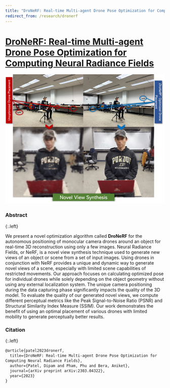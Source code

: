 ```yaml
---
title: "DroNeRF: Real-time Multi-agent Drone Pose Optimization for Computing Neural Radiance Fields"
redirect_from: /research/dronerf
---
```


# [DroNeRF: Real-time Multi-agent Drone Pose Optimization for Computing Neural Radiance Fields](https://arxiv.org/abs/2303.04322)


<!-- <div class="embeded-video">
    <iframe src="https://www.youtube-nocookie.com/embed/p3i2XjWnOFo" title="YouTube video player" frameborder="0" allow="accelerometer; autoplay; clipboard-write; encrypted-media; gyroscope; picture-in-picture; web-share" allowfullscreen></iframe>
</div> -->

![dronerf](/images/research/dronerf/dronemain.jpg)

### Abstract
{:.left}

We present a novel optimization algorithm called **DroNeRF** for the autonomous positioning of monocular camera drones around an object for real-time 3D reconstruction using only a few images. Neural Radiance Fields, or NeRF, is a novel view synthesis technique used to generate new views of an object or scene from a set of input images. Using drones in conjunction with NeRF provides a unique and dynamic way to generate novel views of a scene, especially with limited scene capabilities of restricted movements. Our approach focuses on calculating optimized pose for individual drones while solely depending on the object geometry without using any external localization system. The unique camera positioning during the data capturing phase significantly impacts the quality of the 3D model. To evaluate the quality of our generated novel views, we compute different perceptual metrics like the Peak Signal-to-Noise Ratio (PSNR) and Structural Similarity Index Measure (SSIM). Our work demonstrates the benefit of using an optimal placement of various drones with limited mobility to generate perceptually better results. 

### Citation
{:.left}

```
@article{patel2023dronerf,
  title={DroNeRF: Real-time Multi-agent Drone Pose Optimization for Computing Neural Radiance Fields},
  author={Patel, Dipam and Pham, Phu and Bera, Aniket},
  journal={arXiv preprint arXiv:2303.04322},
  year={2023}
}
```
